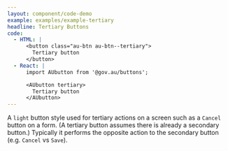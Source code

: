 ```yaml
---
layout: component/code-demo
example: examples/example-tertiary
headline: Tertiary Buttons
code:
  - HTML: |
      <button class="au-btn au-btn--tertiary">
        Tertiary button
      </button>
  - React: |
      import AUbutton from '@gov.au/buttons';

      <AUbutton tertiary>
        Tertiary button
      </AUbutton>
---
```


A `light` button style used for tertiary actions on a screen such as a `Cancel` button on a form. (A tertiary button assumes there is already a secondary
button.) Typically it performs the opposite action to the secondary button (e.g. `Cancel` vs `Save`).
